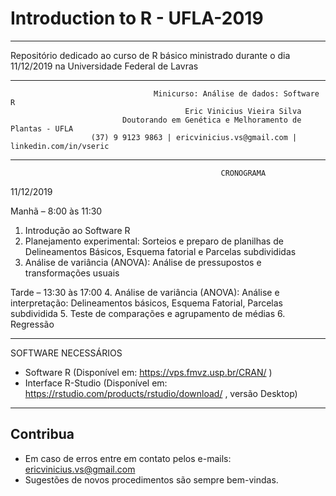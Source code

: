 # Introduction to R - UFLA-2019
---

Repositório dedicado ao curso de R básico ministrado durante o dia 11/12/2019 na Universidade Federal de Lavras

---

                                    Minicurso: Análise de dados: Software R
                                           Eric Vinicius Vieira Silva
                             Doutorando em Genética e Melhoramento de Plantas - UFLA
                      (37) 9 9123 9863 | ericvinicius.vs@gmail.com | linkedin.com/in/vseric 

---
                                                   CRONOGRAMA
11/12/2019

Manhã – 8:00 às 11:30
1. Introdução ao Software R
2. Planejamento experimental: Sorteios e preparo de planilhas de Delineamentos Básicos, Esquema fatorial e Parcelas subdivididas
3. Análise de variância (ANOVA): Análise de pressupostos e transformações usuais

Tarde – 13:30 às 17:00
4. Análise de variância (ANOVA): Análise e interpretação: Delineamentos básicos, Esquema Fatorial, Parcelas subdividida
5. Teste de comparações e agrupamento de médias
6. Regressão

---

SOFTWARE NECESSÁRIOS
- Software R (Disponível em:  https://vps.fmvz.usp.br/CRAN/ )
- Interface R-Studio (Disponível em: https://rstudio.com/products/rstudio/download/ , versão Desktop)

---
## Contribua

- Em caso de erros entre em contato pelos e-mails: ericvinicius.vs@gmail.com
- Sugestões de novos procedimentos são sempre bem-vindas.
